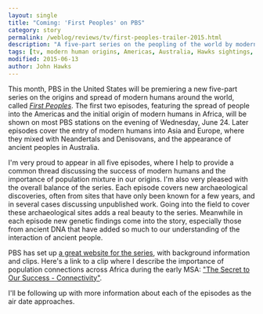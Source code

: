 ```yaml
---
layout: single
title: "Coming: 'First Peoples' on PBS"
category: story
permalink: /weblog/reviews/tv/first-peoples-trailer-2015.html
description: "A five-part series on the peopling of the world by modern humans, featuring me in all five episodes, premieres June 24."
tags: [tv, modern human origins, Americas, Australia, Hawks sightings, Neandertal DNA, Denisovans]
modified: 2015-06-13
author: John Hawks
---
```


This month, PBS in the United States will be premiering a new five-part series on the origins and spread of modern humans around the world, called <a href="http://www.pbs.org/first-peoples/home/"><em>First Peoples</em></a>. The first two episodes, featuring the spread of people into the Americas and the initial origin of modern humans in Africa, will be shown on most PBS stations on the evening of Wednesday, June 24. Later episodes cover the entry of modern humans into Asia and Europe, where they mixed with Neandertals and Denisovans, and the appearance of ancient peoples in Australia. 

I'm very proud to appear in all five episodes, where I help to provide a common thread discussing the success of modern humans and the importance of population mixture in our origins. I'm also very pleased with the overall balance of the series. Each episode covers new archaeological discoveries, often from sites that have only been known for a few years, and in several cases discussing unpublished work. Going into the field to cover these archaeological sites adds a real beauty to the series. Meanwhile in each episode new genetic findings come into the story, especially those from ancient DNA that have added so much to our understanding of the interaction of ancient people. 

PBS has set up <a href="http://www.pbs.org/first-peoples/home/">a great website for the series</a>, with background information and clips. Here's a link to a clip where I describe the importance of population connections across Africa during the early MSA: <a href="http://video.pbs.org/video/2365493845/">"The Secret to Our Success - Connectivity"</a>. 

I'll be following up with more information about each of the episodes as the air date approaches. 



